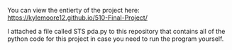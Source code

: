 You can view the entierty of the project here: https://kylemoore12.github.io/510-Final-Project/

I attached a file called STS pda.py to this repository that contains all of the python code for this project in case you need to run the program yourself.
